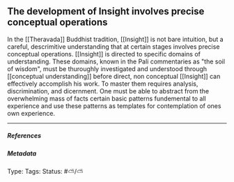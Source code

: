 ## The development of Insight involves precise conceptual operations  #

In the [[Theravada]] Buddhist tradition, [[Insight]] is not bare intuition, but a careful, descrimitive understanding that at certain stages involves precise conceptual operations. [[Insight]] is directed to specific domains of understanding. These domains, known in the Pali commentaries as "the soil of wisdom", must be thuroughly investigated and understood through [[conceptual understanding]] before direct, non conceptual [[Insight]] can effectively accomplish his work. To master them requires analysis, discrimination, and dicernment. One must be able to abstract from the overwhelming mass of facts certain basic patterns fundemental to all experience and use these patterns as templates for contemplation of ones own experience. 

___

##### References



##### Metadata

Type: 
Tags:
Status: #⛅️/⛅️ 